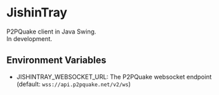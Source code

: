 # JishinTray

P2PQuake client in Java Swing.  
In development.

## Environment Variables

- JISHINTRAY_WEBSOCKET_URL: The P2PQuake websocket endpoint (default: `wss://api.p2pquake.net/v2/ws`)
